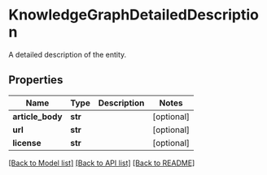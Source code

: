 # KnowledgeGraphDetailedDescription

A detailed description of the entity.
## Properties
Name | Type | Description | Notes
------------ | ------------- | ------------- | -------------
**article_body** | **str** |  | [optional] 
**url** | **str** |  | [optional] 
**license** | **str** |  | [optional] 

[[Back to Model list]](../README.md#documentation-for-models) [[Back to API list]](../README.md#documentation-for-api-endpoints) [[Back to README]](../README.md)


